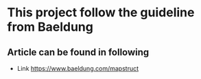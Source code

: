 # This project follow the guideline from Baeldung
## Article can be found in following 
- Link https://www.baeldung.com/mapstruct